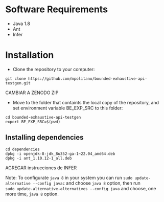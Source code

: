 # Software Requirements

- Java 1.8
- Ant
- Infer

# Installation

- Clone the repository to your computer:
```
git clone https://github.com/mpolitano/bounded-exhaustive-api-testgen.git
```
CAMBIAR A ZENODO ZIP 

- Move to the folder that containts the local copy of the repository, and set environment variable BE_EXP_SRC to this folder:
```
cd bounded-exhaustive-api-testgen
export BE_EXP_SRC=$(pwd)
```

## Installing dependencies

```
cd dependencies
dpkg -i openjdk-8-jdk_8u352-ga-1~22.04_amd64.deb
dpkg -i ant_1.10.12-1_all.deb 
```
AGREGAR instrucciones de INFER


Note: To configurate `java 8` in your system you can run `sudo update-alternative --config javac` and choose `java 8` option,  then run  
`sudo update-alternative-alternatives --config java` and choose, one more time, `java 8` option.

